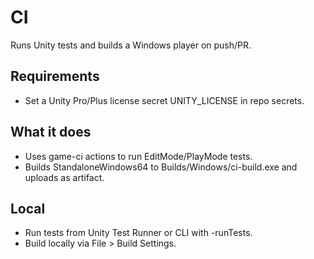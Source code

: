# CI

Runs Unity tests and builds a Windows player on push/PR.

## Requirements
- Set a Unity Pro/Plus license secret UNITY_LICENSE in repo secrets.

## What it does
- Uses game-ci actions to run EditMode/PlayMode tests.
- Builds StandaloneWindows64 to Builds/Windows/ci-build.exe and uploads as artifact.

## Local
- Run tests from Unity Test Runner or CLI with -runTests.
- Build locally via File > Build Settings.
